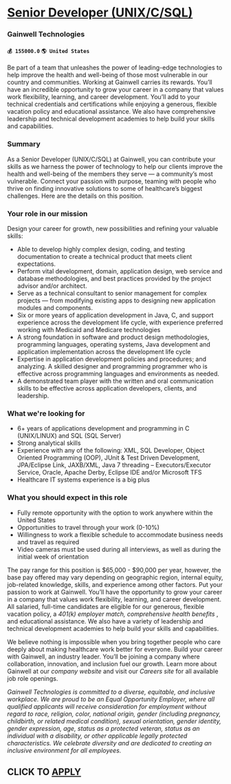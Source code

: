 # [Senior Developer (UNIX/C/SQL)](https://www.remotewlb.com/apply/senior-developer-unix-c-sql)  
### Gainwell Technologies  
#### `💰 155000.0` `🌎 United States`  

Be part of a team that unleashes the power of leading-edge technologies to help improve the health and well-being of those most vulnerable in our country and communities. Working at Gainwell carries its rewards. You’ll have an incredible opportunity to grow your career in a company that values work flexibility, learning, and career development. You’ll add to your technical credentials and certifications while enjoying a generous, flexible vacation policy and educational assistance. We also have comprehensive leadership and technical development academies to help build your skills and capabilities.

### Summary

​​​​​​​As a Senior Developer (UNIX/C/SQL) at Gainwell, you can contribute your skills as we harness the power of technology to help our clients improve the health and well-being of the members they serve — a community’s most vulnerable. Connect your passion with purpose, teaming with people who thrive on finding innovative solutions to some of healthcare’s biggest challenges. Here are the details on this position.​

### Your role in our mission

Design your career for growth, new possibilities and refining your valuable skills:​

  * Able to develop highly complex design, coding, and testing documentation to create a technical product that meets client expectations.
  * Perform vital development, domain, application design, web service and database methodologies, and best practices provided by the project advisor and/or architect.
  * Serve as a technical consultant to senior management for complex projects — from modifying existing apps to designing new application modules and components.
  * Six or more years of application development in Java, C, and support experience across the development life cycle, with experience preferred working with Medicaid and Medicare technologies
  * A strong foundation in software and product design methodologies, programming languages, operating systems, Java development and application implementation across the development life cycle
  * Expertise in application development policies and procedures; and analyzing. A skilled designer and programming programmer who is effective across programming languages and environments as needed.
  * A demonstrated team player with the written and oral communication skills to be effective across application developers, clients, and leadership.

### What we're looking for

  * 6+ years of applications development and programming in C (UNIX/LINUX) and SQL (SQL Server)
  * Strong analytical skills
  * Experience with any of the following: XML, SQL Developer, Object Oriented Programming (OOP), JUnit & Test Driven Development, JPA/Eclipse Link, JAXB/XML, Java 7 threading – Executors/Executor Service, Oracle, Apache Derby, Eclipse IDE and/or Microsoft TFS
  * Healthcare IT systems experience is a big plus 

### What you should expect in this role

  * Fully remote opportunity with the option to work anywhere within the United States
  * Opportunities to travel through your work (0-10%)
  * Willingness to work a flexible schedule to accommodate business needs and travel as required
  * Video cameras must be used during all interviews, as well as during the initial week of orientation

The pay range for this position is $65,000 - $90,000 per year, however, the base pay offered may vary depending on geographic region, internal equity, job-related knowledge, skills, and experience among other factors. Put your passion to work at Gainwell. You’ll have the opportunity to grow your career in a company that values work flexibility, learning, and career development. All salaried, full-time candidates are eligible for our generous, flexible vacation policy, a _401(k) employer match, comprehensive health benefits_ , and educational assistance. We also have a variety of leadership and technical development academies to help build your skills and capabilities.

We believe nothing is impossible when you bring together people who care deeply about making healthcare work better for everyone. Build your career with Gainwell, an industry leader. You’ll be joining a company where collaboration, innovation, and inclusion fuel our growth. Learn more about Gainwell at our _company website_ and visit our _Careers site_ for all available job role openings.

 _Gainwell Technologies is committed to a diverse, equitable, and inclusive workplace. We are proud to be an Equal Opportunity Employer, where all qualified applicants will receive consideration for employment without regard to race, religion, color, national origin, gender (including pregnancy, childbirth, or related medical condition), sexual orientation, gender identity, gender expression, age, status as a protected veteran, status as an individual with a disability, or other applicable legally protected characteristics. We celebrate diversity and are dedicated to creating an inclusive environment for all employees._

  
## CLICK TO [APPLY](https://www.remotewlb.com/apply/senior-developer-unix-c-sql)

